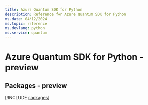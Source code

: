 ```yaml
---
title: Azure Quantum SDK for Python
description: Reference for Azure Quantum SDK for Python
ms.date: 04/12/2024
ms.topic: reference
ms.devlang: python
ms.service: quantum
---
```

# Azure Quantum SDK for Python - preview
## Packages - preview
[!INCLUDE [packages](quantum-index.md)]